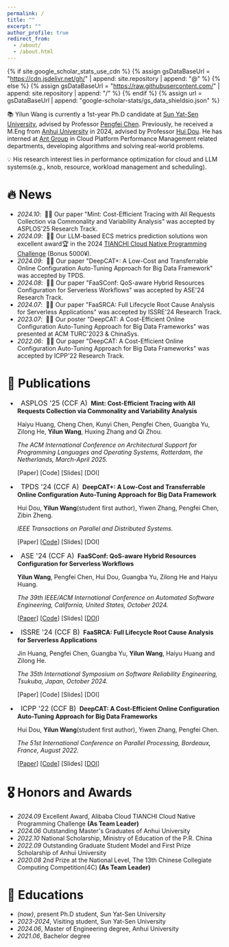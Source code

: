 ```yaml
---
permalink: /
title: ""
excerpt: ""
author_profile: true
redirect_from: 
  - /about/
  - /about.html
---
```


{% if site.google_scholar_stats_use_cdn %}
{% assign gsDataBaseUrl = "https://cdn.jsdelivr.net/gh/" | append: site.repository | append: "@" %}
{% else %}
{% assign gsDataBaseUrl = "https://raw.githubusercontent.com/" | append: site.repository | append: "/" %}
{% endif %}
{% assign url = gsDataBaseUrl | append: "google-scholar-stats/gs_data_shieldsio.json" %}

<span class='anchor' id='about-me'></span>

📚 Yilun Wang is currently a 1st-year Ph.D candidate at [Sun Yat-Sen University](https://sysu.edu.cn/), advised by Professor [Pengfei Chen](https://cse.sysu.edu.cn/content/3747). Previously, he received a M.Eng from [Anhui University](https://www.ahu.edu.cn/) in 2024, advised by Professor [Hui Dou](https://cs.ahu.edu.cn/2021/1216/c20807a277166/page.htm). He has interned at [Ant Group](https://www.antgroup.com/) in Cloud Platform Performance Management related departments, developing algorithms and solving real-world problems.

💡 His research interest lies in performance optimization for cloud and LLM systems(e.g., knob, resource, workload management and scheduling). 


# 🔥 News
- *2024.10*: &nbsp;🎉🎉 Our paper "Mint: Cost-Efficient Tracing with All Requests Collection via Commonality and Variability Analysis" was accepted by ASPLOS'25 Research Track.
- *2024.09*: &nbsp;🎉🎉 Our LLM-based ECS metrics prediction solutions won excellent award🏆 in the 2024 [TIANCHI Cloud Native Programming Challenge](https://tianchi.aliyun.com/competition/entrance/532202) (Bonus 5000¥).
- *2024.09*: &nbsp;🎉🎉 Our paper "DeepCAT+: A Low-Cost and Transferrable Online Configuration Auto-Tuning Approach for Big Data Framework" was accepted by TPDS.
- *2024.08*: &nbsp;🎉🎉 Our paper "FaaSConf: QoS-aware Hybrid Resources Configuration for Serverless Workflows" was accepted by ASE'24 Research Track.
- *2024.07*: &nbsp;🎉🎉 Our paper "FaaSRCA: Full Lifecycle Root Cause Analysis for Serverless Applications" was accepted by ISSRE'24 Research Track.
- *2023.07*: &nbsp;🎉🎉 Our poster "DeepCAT: A Cost-Efficient Online Configuration Auto-Tuning Approach for Big Data Frameworks" was presented at ACM TURC'2023 & ChinaSys.
- *2022.06*: &nbsp;🎉🎉 Our paper "DeepCAT: A Cost-Efficient Online Configuration Auto-Tuning Approach for Big Data Frameworks" was accepted by ICPP'22 Research Track.


# 📝 Publications 
- &nbsp; <span class="badge" style="font-size:16px;">ASPLOS '25 (CCF A)</span> &nbsp;**Mint: Cost-Efficient Tracing with All Requests Collection via Commonality and Variability Analysis**

  <span style="font-size:14px;"> Haiyu Huang, Cheng Chen, Kunyi Chen, Pengfei Chen, Guangba Yu, Zilong He, **Yilun Wang**, Huxing Zhang and Qi Zhou. </span>

  <span style="font-size:14px;"> *The ACM International Conference on Architectural Support for Programming Languages and Operating Systems, Rotterdam, the Netherlands, March-April 2025.* </span>

  [Paper]
  [Code]
  [Slides]
  [DOI]
  
- &nbsp; <span class="badge" style="font-size:16px;">TPDS '24 (CCF A)</span> &nbsp;**DeepCAT+: A Low-Cost and Transferrable Online Configuration Auto-Tuning Approach for Big Data Framework**

  <span style="font-size:14px;"> Hui Dou, **Yilun Wang**(student first author), Yiwen Zhang, Pengfei Chen, Zibin Zheng. </span>

  <span style="font-size:14px;"> *IEEE Transactions on Parallel and Distributed Systems.* </span>

  [Paper]
  [[Code](https://github.com/wiluen/DeepCAT)]
  [Slides]
  [DOI]
  
- &nbsp; <span class="badge" style="font-size:16px;">ASE '24 (CCF A)</span> &nbsp;**FaaSConf: QoS-aware Hybrid Resources Configuration for Serverless Workflows**

  <span style="font-size:14px;"> **Yilun Wang**, Pengfei Chen, Hui Dou, Guangba Yu, Zilong He and Haiyu Huang. </span>

  <span style="font-size:14px;"> *The 39th IEEE/ACM International Conference on Automated Software Engineering, California, United States, October 2024.* </span>

  [[Paper](https://github.com/wiluen/wiluen.github.io/blob/main/files/faasconf/faasconf_camera_ready.pdf)]
  [[Code](https://github.com/wiluen/FaaSConf)]
  [Slides]
  [[DOI](https://doi.org/10.1145/3691620.3695477)]

- &nbsp; <span class="badge" style="font-size:16px;">ISSRE '24 (CCF B)</span> &nbsp;**FaaSRCA: Full Lifecycle Root Cause Analysis for Serverless Applications**

  <span style="font-size:14px;"> Jin Huang, Pengfei Chen, Guangba Yu, **Yilun Wang**, Haiyu Huang and Zilong He. </span>

  <span style="font-size:14px;"> *The 35th International Symposium on Software Reliability Engineering, Tsukuba, Japan, October 2024.* </span>

  [Paper]
  [Code]
  [Slides]
  [DOI]

- &nbsp; <span class="badge" style="font-size:16px;">ICPP '22 (CCF B)</span> &nbsp;**DeepCAT: A Cost-Efficient Online Configuration Auto-Tuning Approach for Big Data Frameworks**

  <span style="font-size:14px;"> Hui Dou, **Yilun Wang**(student first author), Yiwen Zhang, Pengfei Chen. </span>

  <span style="font-size:14px;"> *The 51st International Conference on Parallel Processing, Bordeaux, France, August 2022.* </span>

  [[Paper](https://github.com/wiluen/wiluen.github.io/blob/main/files/deepcat/22ICPP.pdf)]
  [[Code](https://github.com/wiluen/DeepCAT)]
  [Slides]
  [[DOI](https://doi.org/10.1145/3545008.3545018)]

# 🎖 Honors and Awards
- *2024.09* Excellent Award, Alibaba Cloud TIANCHI Cloud Native Programming Challenge **(As Team Leader)**
- *2024.06* Outstanding Master's Graduates of Anhui University
- *2022.10* National Scholarship, Ministry of Education of the P.R. China
- *2022.09* Outstanding Graduate Student Model and First Prize Scholarship of Anhui University
- *2020.08* 2nd Prize at the National Level, The 13th Chinese Collegiate Computing Competition(4C) **(As Team Leader)**

# 📖 Educations
- *(now)*, present Ph.D student, Sun Yat-Sen University
- *2023-2024*, Visiting student, Sun Yat-Sen University
- *2024.06*, Master of Engineering degree, Anhui University
- *2021.06*, Bachelor degree
 


<!-- # 💻 Internships -->
